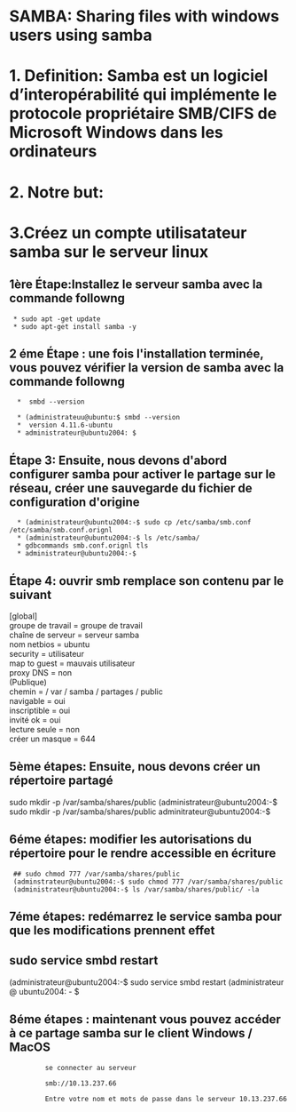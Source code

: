 
# SAMBA: Sharing files with windows users using samba  


# 1.	Definition: Samba est un logiciel d’interopérabilité qui implémente le protocole propriétaire SMB/CIFS de Microsoft Windows dans les ordinateurs 


# 2. Notre but:



# 3.Créez un compte utilisatateur samba sur le serveur linux
   
## 1ère Étape:Installez le serveur samba avec la commande followng
    
     * sudo apt -get update
     * sudo apt-get install samba -y
   
   
   
## 2 éme Étape : une fois l'installation terminée, vous pouvez vérifier la version de samba avec la commande followng
        
      *  smbd --version
 
      * (administrateuu@ubuntu:$ smbd --version
      *  version 4.11.6-ubuntu
      * administrateur@ubuntu2004: $
 
## Étape 3: Ensuite, nous devons d'abord configurer samba pour activer le partage sur le réseau, créer une sauvegarde du fichier de configuration d'origine
 
      * (administrateur@ubuntu2004:-$ sudo cp /etc/samba/smb.conf /etc/samba/smb.conf.orignl
      * (administrateur@ubuntu2004:-$ ls /etc/samba/
      * gdbcommands smb.conf.orignl tls
      * administrateur@ubuntu2004:-$
 


## Étape 4: ouvrir smb remplace son contenu par le suivant

[global]  
groupe de travail = groupe de travail  
chaîne de serveur = serveur samba  
nom netbios = ubuntu  
security = utilisateur  
map to guest = mauvais utilisateur  
proxy DNS = non  
(Publique)  
chemin = / var / samba / partages / public  
navigable = oui  
inscriptible = oui  
invité ok = oui  
lecture seule = non  
créer un masque = 644  




## 5ème étapes: Ensuite, nous devons créer un répertoire partagé


 sudo mkdir -p /var/samba/shares/public
 (administrateur@ubuntu2004:-$ sudo mkdir -p /var/samba/shares/public
 adminitrateur@ubuntu2004:-$ 
 
 
 
 
## 6éme étapes: modifier les autorisations du répertoire pour le rendre accessible en écriture

     ## sudo chmod 777 /var/samba/shares/public
     (adminstrateur@ubuntu2004:-$ sudo chmod 777 /var/samba/shares/public
     (administrateur@ubuntu2004:-$ ls /var/samba/shares/public/ -la
       
       
## 7éme étapes: redémarrez le service samba pour que les modifications prennent effet
  ## sudo service smbd restart
  
  (administrateur@ubuntu2004:-$ sudo service smbd restart
  (administrateur @ ubuntu2004: - $ 
  
 
## 8éme étapes : maintenant vous pouvez accéder à ce partage samba sur le client Windows / MacOS
  
             se connecter au serveur 
             
             smb://10.13.237.66
            
             Entre votre nom et mots de passe dans le serveur 10.13.237.66







 
